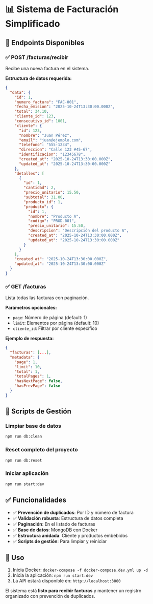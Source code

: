 # 📊 Sistema de Facturación Simplificado

## 🎯 Endpoints Disponibles

### ✅ **POST /facturas/recibir**
Recibe una nueva factura en el sistema.

**Estructura de datos requerida:**
```json
{
  "data": {
    "id": 1,
    "numero_factura": "FAC-001",
    "fecha_emision": "2025-10-24T13:30:00.000Z",
    "total": 34.10,
    "cliente_id": 123,
    "consecutivo_id": 1001,
    "cliente": {
      "id": 123,
      "nombre": "Juan Pérez",
      "email": "juan@ejemplo.com",
      "telefono": "555-1234",
      "direccion": "Calle 123 #45-67",
      "identificacion": "12345678",
      "created_at": "2025-10-24T13:30:00.000Z",
      "updated_at": "2025-10-24T13:30:00.000Z"
    },
    "detalles": [
      {
        "id": 1,
        "cantidad": 2,
        "precio_unitario": 15.50,
        "subtotal": 31.00,
        "producto_id": 1,
        "producto": {
          "id": 1,
          "nombre": "Producto A",
          "codigo": "PROD-001",
          "precio_unitario": 15.50,
          "descripcion": "Descripción del producto A",
          "created_at": "2025-10-24T13:30:00.000Z",
          "updated_at": "2025-10-24T13:30:00.000Z"
        }
      }
    ],
    "created_at": "2025-10-24T13:30:00.000Z",
    "updated_at": "2025-10-24T13:30:00.000Z"
  }
}
```

### ✅ **GET /facturas**
Lista todas las facturas con paginación.

**Parámetros opcionales:**
- `page`: Número de página (default: 1)
- `limit`: Elementos por página (default: 10)  
- `cliente_id`: Filtrar por cliente específico

**Ejemplo de respuesta:**
```json
{
  "facturas": [...],
  "metadata": {
    "page": 1,
    "limit": 10,
    "total": 1,
    "totalPages": 1,
    "hasNextPage": false,
    "hasPrevPage": false
  }
}
```

## 🔧 Scripts de Gestión

### Limpiar base de datos
```bash
npm run db:clean
```

### Reset completo del proyecto
```bash
npm run db:reset
```

### Iniciar aplicación
```bash
npm run start:dev
```

## ✅ Funcionalidades

- ✅ **Prevención de duplicados**: Por ID y número de factura
- ✅ **Validación robusta**: Estructura de datos completa
- ✅ **Paginación**: En el listado de facturas
- ✅ **Base de datos**: MongoDB con Docker
- ✅ **Estructura anidada**: Cliente y productos embebidos
- ✅ **Scripts de gestión**: Para limpiar y reiniciar

## 🚀 Uso

1. Inicia Docker: `docker-compose -f docker-compose.dev.yml up -d`
2. Inicia la aplicación: `npm run start:dev`
3. La API estará disponible en: `http://localhost:3000`

El sistema está **listo para recibir facturas** y mantener un registro organizado con prevención de duplicados.